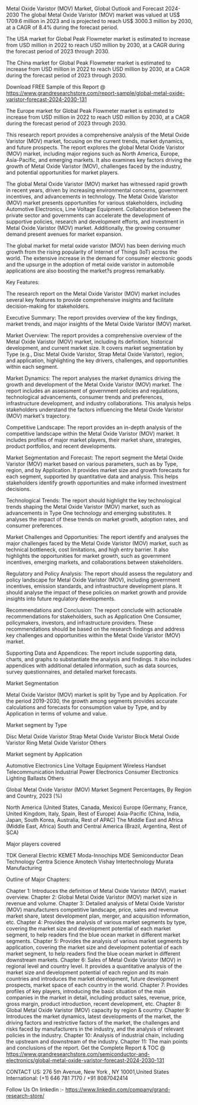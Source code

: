 Metal Oxide Varistor (MOV) Market, Global Outlook and Forecast 2024-2030
The global Metal Oxide Varistor (MOV) market was valued at US$ 1709.6 million in 2023 and is projected to reach US$ 3000.3 million by 2030, at a CAGR of 8.4% during the forecast period.

The USA market for Global Peak Flowmeter market is estimated to increase from USD million in 2022 to reach USD million by 2030, at a CAGR during the forecast period of 2023 through 2030.

The China market for Global Peak Flowmeter market is estimated to increase from USD million in 2022 to reach USD million by 2030, at a CAGR during the forecast period of 2023 through 2030.

Download FREE Sample of this Report @ https://www.grandresearchstore.com/report-sample/global-metal-oxide-varistor-forecast-2024-2030-131

The Europe market for Global Peak Flowmeter market is estimated to increase from USD million in 2022 to reach USD million by 2030, at a CAGR during the forecast period of 2023 through 2030.

This research report provides a comprehensive analysis of the Metal Oxide Varistor (MOV) market, focusing on the current trends, market dynamics, and future prospects. The report explores the global Metal Oxide Varistor (MOV) market, including major regions such as North America, Europe, Asia-Pacific, and emerging markets. It also examines key factors driving the growth of Metal Oxide Varistor (MOV), challenges faced by the industry, and potential opportunities for market players.

The global Metal Oxide Varistor (MOV) market has witnessed rapid growth in recent years, driven by increasing environmental concerns, government incentives, and advancements in technology. The Metal Oxide Varistor (MOV) market presents opportunities for various stakeholders, including Automotive Electronics, Line Voltage Equipment. Collaboration between the private sector and governments can accelerate the development of supportive policies, research and development efforts, and investment in Metal Oxide Varistor (MOV) market. Additionally, the growing consumer demand present avenues for market expansion.

The global market for metal oxide varistor (MOV) has been deriving much growth from the rising popularity of Internet of Things (IoT) across the world. The extensive increase in the demand for consumer electronic goods and the upsurge in the adoption of metal oxide varistor in automobile applications are also boosting the market?s progress remarkably.

Key Features:

The research report on the Metal Oxide Varistor (MOV) market includes several key features to provide comprehensive insights and facilitate decision-making for stakeholders.

Executive Summary: The report provides overview of the key findings, market trends, and major insights of the Metal Oxide Varistor (MOV) market.

Market Overview: The report provides a comprehensive overview of the Metal Oxide Varistor (MOV) market, including its definition, historical development, and current market size. It covers market segmentation by Type (e.g., Disc Metal Oxide Varistor, Strap Metal Oxide Varistor), region, and application, highlighting the key drivers, challenges, and opportunities within each segment.

Market Dynamics: The report analyses the market dynamics driving the growth and development of the Metal Oxide Varistor (MOV) market. The report includes an assessment of government policies and regulations, technological advancements, consumer trends and preferences, infrastructure development, and industry collaborations. This analysis helps stakeholders understand the factors influencing the Metal Oxide Varistor (MOV) market's trajectory.

Competitive Landscape: The report provides an in-depth analysis of the competitive landscape within the Metal Oxide Varistor (MOV) market. It includes profiles of major market players, their market share, strategies, product portfolios, and recent developments.

Market Segmentation and Forecast: The report segment the Metal Oxide Varistor (MOV) market based on various parameters, such as by Type, region, and by Application. It provides market size and growth forecasts for each segment, supported by quantitative data and analysis. This helps stakeholders identify growth opportunities and make informed investment decisions.

Technological Trends: The report should highlight the key technological trends shaping the Metal Oxide Varistor (MOV) market, such as advancements in Type One technology and emerging substitutes. It analyses the impact of these trends on market growth, adoption rates, and consumer preferences.

Market Challenges and Opportunities: The report identify and analyses the major challenges faced by the Metal Oxide Varistor (MOV) market, such as technical bottleneck, cost limitations, and high entry barrier. It also highlights the opportunities for market growth, such as government incentives, emerging markets, and collaborations between stakeholders.

Regulatory and Policy Analysis: The report should assess the regulatory and policy landscape for Metal Oxide Varistor (MOV), including government incentives, emission standards, and infrastructure development plans. It should analyse the impact of these policies on market growth and provide insights into future regulatory developments.

Recommendations and Conclusion: The report conclude with actionable recommendations for stakeholders, such as Application One Consumer, policymakers, investors, and infrastructure providers. These recommendations should be based on the research findings and address key challenges and opportunities within the Metal Oxide Varistor (MOV) market.

Supporting Data and Appendices: The report include supporting data, charts, and graphs to substantiate the analysis and findings. It also includes appendices with additional detailed information, such as data sources, survey questionnaires, and detailed market forecasts.

Market Segmentation

Metal Oxide Varistor (MOV) market is split by Type and by Application. For the period 2019-2030, the growth among segments provides accurate calculations and forecasts for consumption value by Type, and by Application in terms of volume and value.

Market segment by Type

Disc Metal Oxide Varistor
Strap Metal Oxide Varistor
Block Metal Oxide Varistor
Ring Metal Oxide Varistor
Others

Market segment by Application

Automotive Electronics
Line Voltage Equipment
Wireless Handset Telecommunication
Industrial Power Electronics
Consumer Electronics
Lighting Ballasts
Others

Global Metal Oxide Varistor (MOV) Market Segment Percentages, By Region and Country, 2023 (%)

North America (United States, Canada, Mexico)
Europe (Germany, France, United Kingdom, Italy, Spain, Rest of Europe)
Asia-Pacific (China, India, Japan, South Korea, Australia, Rest of APAC)
The Middle East and Africa (Middle East, Africa)
South and Central America (Brazil, Argentina, Rest of SCA)

Major players covered

TDK
General Electric
KEMET
Moda-Innochips
MDE Semiconductor
Dean Technology
Centra Science
Amotech
Vishay Intertechnology
Murata Manufacturing

Outline of Major Chapters:

Chapter 1: Introduces the definition of Metal Oxide Varistor (MOV), market overview.
Chapter 2: Global Metal Oxide Varistor (MOV) market size in revenue and volume.
Chapter 3: Detailed analysis of Metal Oxide Varistor (MOV) manufacturers competitive landscape, price, sales and revenue market share, latest development plan, merger, and acquisition information, etc.
Chapter 4: Provides the analysis of various market segments by type, covering the market size and development potential of each market segment, to help readers find the blue ocean market in different market segments.
Chapter 5: Provides the analysis of various market segments by application, covering the market size and development potential of each market segment, to help readers find the blue ocean market in different downstream markets.
Chapter 6: Sales of Metal Oxide Varistor (MOV) in regional level and country level. It provides a quantitative analysis of the market size and development potential of each region and its main countries and introduces the market development, future development prospects, market space of each country in the world.
Chapter 7: Provides profiles of key players, introducing the basic situation of the main companies in the market in detail, including product sales, revenue, price, gross margin, product introduction, recent development, etc.
Chapter 8: Global Metal Oxide Varistor (MOV) capacity by region & country.
Chapter 9: Introduces the market dynamics, latest developments of the market, the driving factors and restrictive factors of the market, the challenges and risks faced by manufacturers in the industry, and the analysis of relevant policies in the industry.
Chapter 10: Analysis of industrial chain, including the upstream and downstream of the industry.
Chapter 11: The main points and conclusions of the report.
Get the Complete Report & TOC @ https://www.grandresearchstore.com/semiconductor-and-electronics/global-metal-oxide-varistor-forecast-2024-2030-131

CONTACT US:
276 5th Avenue, New York , NY 10001,United States
International: (+1) 646 781 7170 / +91 8087042414

Follow Us On linkedin :- https://www.linkedin.com/company/grand-research-store/
